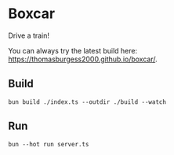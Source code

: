 # Boxcar

Drive a train!

You can always try the latest build here: https://thomasburgess2000.github.io/boxcar/.

## Build

`bun build ./index.ts --outdir ./build --watch`

## Run

`bun --hot run server.ts`

